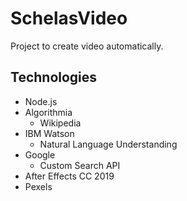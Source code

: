 # SchelasVideo
Project to create video automatically.

## Technologies
  - Node.js
  - Algorithmia
    - Wikipedia
  - IBM Watson
    - Natural Language Understanding
  - Google
    - Custom Search API
  - After Effects CC 2019
  - Pexels
